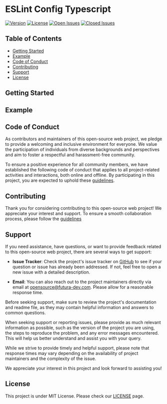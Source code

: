 # ESLint Config Typescript


[![Version](https://img.shields.io/github/v/release/futura-dev/eslint-config-typescript)](https://github.com/futura-dev/eslint-config-typescript)
[![License](https://img.shields.io/github/license/futura-dev/eslint-config-typescript)](https://github.com/futura-dev/eslint-config-typescript/blob/main/LICENSE)
[![Open Issues](https://img.shields.io/github/issues/futura-dev/eslint-config-typescript)](https://github.com/futura-dev/eslint-config-typescript/issues?q=is%3Aissue+is%3Aopen)
[![Closed Issues](https://img.shields.io/github/issues-closed/futura-dev/eslint-config-typescript)](https://github.com/futura-dev/eslint-config-typescript/issues?q=is%3Aissue+is%3Aclosed)


## Table of Contents
- [Getting Started](#getting-started)
- [Example](#example)
- [Code of Conduct](#code-of-conduct)
- [Contributing](#contributing)
- [Support](#support)
- [License](#license)

## Getting Started

## Example

## Code of Conduct
As contributors and maintainers of this open-source web project, we pledge to provide a welcoming and inclusive environment for everyone. We value the participation of individuals from diverse backgrounds and perspectives and aim to foster a respectful and harassment-free community.

To ensure a positive experience for all community members, we have established the following code of conduct that applies to all project-related activities and interactions, both online and offline. By participating in this project, you are expected to uphold these [guidelines](https://github.com/futura-dev/eslint-config-typescript/blob/main/CODE_OF_CONDUCT.md).

## Contributing
Thank you for considering contributing to this open-source web project! We appreciate your interest and support. To ensure a smooth collaboration process, please follow the [guidelines](https://github.com/futura-dev/eslint-config-typescript/blob/main/CONTRIBUTING.md)

## Support

If you need assistance, have questions, or want to provide feedback related to this open-source web project, there are several ways to get support:

- **Issue Tracker**: Check the project's issue tracker on [GitHub](https://github.com/futura-dev/eslint-config-typescript/issues) to see if your question or issue has already been addressed. If not, feel free to open a new issue with a detailed description.

- **Email**: You can also reach out to the project maintainers directly via email at opensource@futura-dev.com. Please allow for a reasonable response time.

Before seeking support, make sure to review the project's documentation and readme file, as they may contain helpful information and answers to common questions.

When seeking support or reporting issues, please provide as much relevant information as possible, such as the version of the project you are using, the steps to reproduce the problem, and any error messages encountered. This will help us better understand and assist you with your query.

While we strive to provide timely and helpful support, please note that response times may vary depending on the availability of project maintainers and the complexity of the issue.

We appreciate your interest in this project and look forward to assisting you!

## License
This project is under MIT License. Please check our [LICENSE](https://github.com/futura-dev/eslint-config-typescript/blob/main/LICENSE) page.

